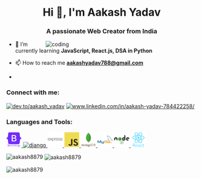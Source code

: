 <h1 align="center">Hi 👋, I'm Aakash Yadav</h1>
<h3 align="center">A passionate Web Creator from India</h3>

<img align="right" alt="coding" width="400" scr="![image](https://github.com/Aakash8879/aakash8879/assets/112482523/af440877-d11a-4791-9f98-89506df8fb5b)
">

- 🌱 I’m currently learning ****JavaScript, React.js, DSA in Python****

- 📫 How to reach me **aakashyadav788@gmail.com**
- 
<h3 align="left">Connect with me:</h3>
<p align="left">
<a href="https://dev.to/dev.to/aakash_yadav" target="blank"><img align="center" src="https://raw.githubusercontent.com/rahuldkjain/github-profile-readme-generator/master/src/images/icons/Social/devto.svg" alt="dev.to/aakash_yadav" height="30" width="40" /></a>
<a href="https://linkedin.com/in/www.linkedin.com/in/aakash-yadav-784422258/" target="blank"><img align="center" src="https://raw.githubusercontent.com/rahuldkjain/github-profile-readme-generator/master/src/images/icons/Social/linked-in-alt.svg" alt="www.linkedin.com/in/aakash-yadav-784422258/" height="30" width="40" /></a>
</p>

<h3 align="left">Languages and Tools:</h3>
<p align="left"> <a href="https://getbootstrap.com" target="_blank" rel="noreferrer"> <img src="https://raw.githubusercontent.com/devicons/devicon/master/icons/bootstrap/bootstrap-plain-wordmark.svg" alt="bootstrap" width="40" height="40"/> </a> <a href="https://www.djangoproject.com/" target="_blank" rel="noreferrer"> <img src="https://cdn.worldvectorlogo.com/logos/django.svg" alt="django" width="40" height="40"/> </a> <a href="https://expressjs.com" target="_blank" rel="noreferrer"> <img src="https://raw.githubusercontent.com/devicons/devicon/master/icons/express/express-original-wordmark.svg" alt="express" width="40" height="40"/> </a> <a href="https://developer.mozilla.org/en-US/docs/Web/JavaScript" target="_blank" rel="noreferrer"> <img src="https://raw.githubusercontent.com/devicons/devicon/master/icons/javascript/javascript-original.svg" alt="javascript" width="40" height="40"/> </a> <a href="https://www.mongodb.com/" target="_blank" rel="noreferrer"> <img src="https://raw.githubusercontent.com/devicons/devicon/master/icons/mongodb/mongodb-original-wordmark.svg" alt="mongodb" width="40" height="40"/> </a> <a href="https://www.mysql.com/" target="_blank" rel="noreferrer"> <img src="https://raw.githubusercontent.com/devicons/devicon/master/icons/mysql/mysql-original-wordmark.svg" alt="mysql" width="40" height="40"/> </a> <a href="https://nodejs.org" target="_blank" rel="noreferrer"> <img src="https://raw.githubusercontent.com/devicons/devicon/master/icons/nodejs/nodejs-original-wordmark.svg" alt="nodejs" width="40" height="40"/> </a> <a href="https://reactjs.org/" target="_blank" rel="noreferrer"> <img src="https://raw.githubusercontent.com/devicons/devicon/master/icons/react/react-original-wordmark.svg" alt="react" width="40" height="40"/> </a> </p>

<p><img align="left" src="https://github-readme-stats.vercel.app/api/top-langs?username=aakash8879&show_icons=true&locale=en&layout=compact" alt="aakash8879" /></p>

<p>&nbsp;<img align="center" src="https://github-readme-stats.vercel.app/api?username=aakash8879&show_icons=true&locale=en" alt="aakash8879" /></p>

<p><img align="center" src="https://github-readme-streak-stats.herokuapp.com/?user=aakash8879&" alt="aakash8879" /></p>
